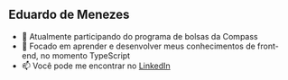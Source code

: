 ## Eduardo de Menezes

- 🔭 Atualmente participando do programa de bolsas da Compass
- 🌱 Focado em aprender e desenvolver meus conhecimentos de front-end, no momento TypeScript
- 📫 Você pode me encontrar no <a href="https://www.linkedin.com/in/eduardodemenezes/">LinkedIn</a>

